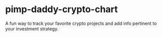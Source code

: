 # pimp-daddy-crypto-chart
A fun way to track your favorite crypto projects and add info pertinent to your investment strategy.
